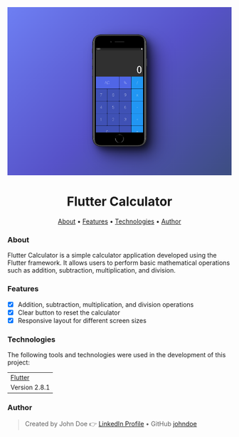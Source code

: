 <p align="center">
    <img alt="Readme" title="Calculator Screenshot" src="/dev_assets/617shots_so.png" />
</p>

<h1 align="center">Flutter Calculator</h1>

<p align="center">
    <a href="#about">About</a> • 
    <a href="#features">Features</a> • 
    <a href="#technologies">Technologies</a> • 
    <a href="#author">Author</a> 
</p>

### About

Flutter Calculator is a simple calculator application developed using the Flutter framework. It allows users to perform basic mathematical operations such as addition, subtraction, multiplication, and division.

### Features

- [x] Addition, subtraction, multiplication, and division operations
- [x] Clear button to reset the calculator
- [x] Responsive layout for different screen sizes

### Technologies

The following tools and technologies were used in the development of this project:

<table>
    <tr>
        <td><a href="https://flutter.dev/">Flutter</a></td>
    </tr>
    <tr>
        <td>Version 2.8.1</td>
    </tr>
</table>

### Author

> Created by John Doe 👉 [LinkedIn Profile](https://www.linkedin.com/in/johndoe) • GitHub [johndoe](https://github.com/johndoe)
